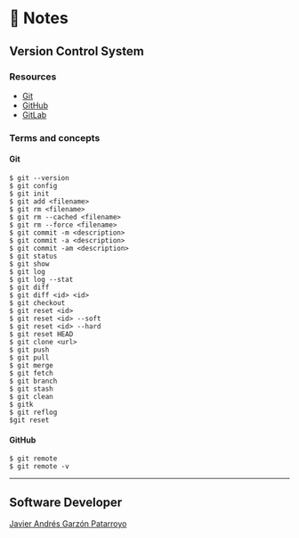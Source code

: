 # :memo: Notes
## Version Control System

### Resources
* [Git](https://git-scm.com/)
* [GitHub](https://github.com/)
* [GitLab](https://gitlab.com/)

### Terms and concepts
#### Git
```
$ git --version
$ git config
$ git init
$ git add <filename>
$ git rm <filename>
$ git rm --cached <filename>
$ git rm --force <filename>
$ git commit -m <description>
$ git commit -a <description>
$ git commit -am <description>
$ git status
$ git show
$ git log
$ git log --stat
$ git diff
$ git diff <id> <id>
$ git checkout
$ git reset <id>
$ git reset <id> --soft
$ git reset <id> --hard
$ git reset HEAD
$ git clone <url>
$ git push
$ git pull
$ git merge
$ git fetch
$ git branch
$ git stash
$ git clean
$ gitk
$ git reflog
$git reset
```
#### GitHub
```
$ git remote
$ git remote -v

```

- - -
## Software Developer
[Javier Andrés Garzón Patarroyo](https://www.javierandresgp.com)
